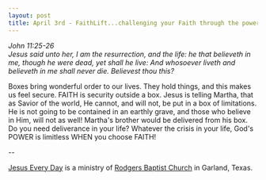```yaml
---
layout: post
title: April 3rd - FaithLift...challenging your Faith through the power of
---
```


_John 11:25-26  
Jesus said unto her, I am the resurrection, and the life: he that
believeth in me, though he were dead, yet shall he live: And
whosoever liveth and believeth in me shall never die. Believest thou
this?_

Boxes bring wonderful order to our lives. They hold things, and
this makes us feel secure. FAITH is security outside a box. Jesus is
telling Martha, that as Savior of the world, He cannot, and will not,
be put in a box of limitations. He is not going to be contained in an
earthly grave, and those who believe in Him, will not as well!
Martha's brother would be delivered from his box. Do you need
deliverance in your life? Whatever the crisis in your life, God's
POWER is limitless WHEN you choose FAITH!

 --

<a href=http://jesuseveryday.net>Jesus Every Day</a> is a ministry of <a href=http://rodgersbaptist.net>Rodgers Baptist Church</a> in Garland, Texas.
